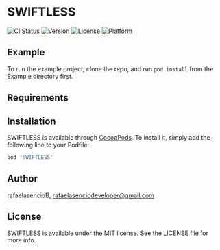 # SWIFTLESS

[![CI Status](https://img.shields.io/travis/rafaelasencioB/SWIFTLESS.svg?style=flat)](https://travis-ci.org/rafaelasencioB/SWIFTLESS)
[![Version](https://img.shields.io/cocoapods/v/SWIFTLESS.svg?style=flat)](https://cocoapods.org/pods/SWIFTLESS)
[![License](https://img.shields.io/cocoapods/l/SWIFTLESS.svg?style=flat)](https://cocoapods.org/pods/SWIFTLESS)
[![Platform](https://img.shields.io/cocoapods/p/SWIFTLESS.svg?style=flat)](https://cocoapods.org/pods/SWIFTLESS)

## Example

To run the example project, clone the repo, and run `pod install` from the Example directory first.

## Requirements

## Installation

SWIFTLESS is available through [CocoaPods](https://cocoapods.org). To install
it, simply add the following line to your Podfile:

```ruby
pod 'SWIFTLESS'
```

## Author

rafaelasencioB, rafaelasenciodeveloper@gmail.com

## License

SWIFTLESS is available under the MIT license. See the LICENSE file for more info.
